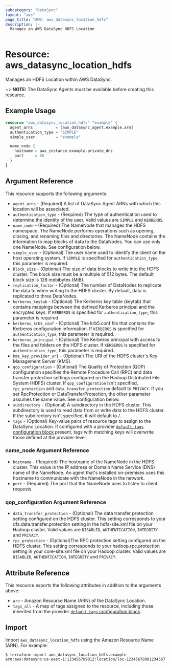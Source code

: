 ```yaml
---
subcategory: "DataSync"
layout: "aws"
page_title: "AWS: aws_datasync_location_hdfs"
description: |-
  Manages an AWS DataSync HDFS Location
---
```


# Resource: aws_datasync_location_hdfs

Manages an HDFS Location within AWS DataSync.

~> **NOTE:** The DataSync Agents must be available before creating this resource.

## Example Usage

```terraform
resource "aws_datasync_location_hdfs" "example" {
  agent_arns          = [aws_datasync_agent.example.arn]
  authentication_type = "SIMPLE"
  simple_user         = "example"

  name_node {
    hostname = aws_instance.example.private_dns
    port     = 80
  }
}
```

## Argument Reference

This resource supports the following arguments:

* `agent_arns` - (Required) A list of DataSync Agent ARNs with which this location will be associated.
* `authentication_type` - (Required) The type of authentication used to determine the identity of the user. Valid values are `SIMPLE` and `KERBEROS`.
* `name_node` - (Required)  The NameNode that manages the HDFS namespace. The NameNode performs operations such as opening, closing, and renaming files and directories. The NameNode contains the information to map blocks of data to the DataNodes. You can use only one NameNode. See configuration below.
* `simple_user` - (Optional) The user name used to identify the client on the host operating system. If `SIMPLE` is specified for `authentication_type`, this parameter is required.
* `block_size` - (Optional) The size of data blocks to write into the HDFS cluster. The block size must be a multiple of 512 bytes. The default block size is 128 mebibytes (MiB).
* `replication_factor` - (Optional) The number of DataNodes to replicate the data to when writing to the HDFS cluster. By default, data is replicated to three DataNodes.
* `kerberos_keytab` - (Optional) The Kerberos key table (keytab) that contains mappings between the defined Kerberos principal and the encrypted keys. If `KERBEROS` is specified for `authentication_type`, this parameter is required.
* `kerberos_krb5_conf` - (Optional) The krb5.conf file that contains the Kerberos configuration information. If `KERBEROS` is specified for `authentication_type`, this parameter is required.
* `kerberos_principal` - (Optional) The Kerberos principal with access to the files and folders on the HDFS cluster. If `KERBEROS` is specified for `authentication_type`, this parameter is required.
* `kms_key_provider_uri` - (Optional) The URI of the HDFS cluster's Key Management Server (KMS).
* `qop_configuration` - (Optional) The Quality of Protection (QOP) configuration specifies the Remote Procedure Call (RPC) and data transfer protection settings configured on the Hadoop Distributed File System (HDFS) cluster. If `qop_configuration` isn't specified, `rpc_protection` and `data_transfer_protection` default to `PRIVACY`. If you set RpcProtection or DataTransferProtection, the other parameter assumes the same value.  See configuration below.
* `subdirectory` - (Optional) A subdirectory in the HDFS cluster. This subdirectory is used to read data from or write data to the HDFS cluster. If the subdirectory isn't specified, it will default to /.
* `tags` - (Optional) Key-value pairs of resource tags to assign to the DataSync Location. If configured with a provider [`default_tags` configuration block](https://registry.terraform.io/providers/hashicorp/aws/latest/docs#default_tags-configuration-block) present, tags with matching keys will overwrite those defined at the provider-level.

### name_node Argument Reference

* `hostname` - (Required) The hostname of the NameNode in the HDFS cluster. This value is the IP address or Domain Name Service (DNS) name of the NameNode. An agent that's installed on-premises uses this hostname to communicate with the NameNode in the network.
* `port` - (Required) The port that the NameNode uses to listen to client requests.

### qop_configuration Argument Reference

* `data_transfer_protection` - (Optional) The data transfer protection setting configured on the HDFS cluster. This setting corresponds to your dfs.data.transfer.protection setting in the hdfs-site.xml file on your Hadoop cluster. Valid values are `DISABLED`, `AUTHENTICATION`, `INTEGRITY` and `PRIVACY`.
* `rpc_protection` - (Optional)The RPC protection setting configured on the HDFS cluster. This setting corresponds to your hadoop.rpc.protection setting in your core-site.xml file on your Hadoop cluster. Valid values are `DISABLED`, `AUTHENTICATION`, `INTEGRITY` and `PRIVACY`.

## Attribute Reference

This resource exports the following attributes in addition to the arguments above:

* `arn` - Amazon Resource Name (ARN) of the DataSync Location.
* `tags_all` - A map of tags assigned to the resource, including those inherited from the provider [`default_tags` configuration block](https://registry.terraform.io/providers/hashicorp/aws/latest/docs#default_tags-configuration-block).

## Import

Import `aws_datasync_location_hdfs` using the Amazon Resource Name (ARN). For example:

```
$ terraform import aws_datasync_location_hdfs.example arn:aws:datasync:us-east-1:123456789012:location/loc-12345678901234567
```
